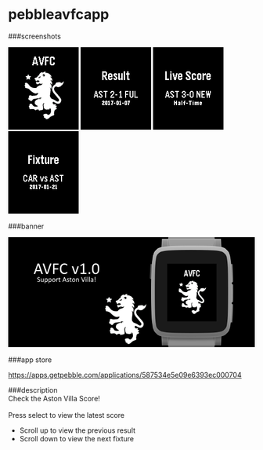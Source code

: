 # pebbleavfcapp
###screenshots

![basalt.png](/assets/basalt.png)
![basalt-result.png](/assets/basalt-result.png)
![basalt-live.png](/assets/basalt-live.png)
![basalt-fixture.png](/assets/basalt-fixture.png)

###banner

![banner.png](/assets/banner.png)

###app store

https://apps.getpebble.com/applications/587534e5e09e6393ec000704

###description
<br />
Check the Aston Villa Score!<br />
<br />
Press select to view the latest score
- Scroll up to view the previous result
- Scroll down to view the next fixture
